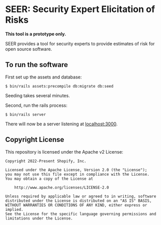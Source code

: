# SEER: Security Expert Elicitation of Risks

**This tool is a prototype only.**

SEER provides a tool for security experts to provide estimates of risk
for open source software.

## To run the software

First set up the assets and database:

```shell
$ bin/rails assets:precompile db:migrate db:seed
```

Seeding takes several minutes.

Second, run the rails process:

```shell
$ bin/rails server
```

There will now be a server listening at [localhost:3000](http://localhost:3000/).

## Copyright License

This repository is licensed under the Apache v2 License:

```
Copyright 2022-Present Shopify, Inc.

Licensed under the Apache License, Version 2.0 (the "License");
you may not use this file except in compliance with the License.
You may obtain a copy of the License at

    http://www.apache.org/licenses/LICENSE-2.0

Unless required by applicable law or agreed to in writing, software
distributed under the License is distributed on an "AS IS" BASIS,
WITHOUT WARRANTIES OR CONDITIONS OF ANY KIND, either express or implied.
See the License for the specific language governing permissions and
limitations under the License.
```
